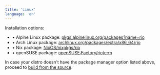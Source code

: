 ```yaml
---
title: 'Linux'
language: 'en'
---
```


Installation options:

- • Alpine Linux package: [pkgs.alpinelinux.org/packages?name=rio](https://pkgs.alpinelinux.org/packages?name=rio)
- • Arch Linux package: [archlinux.org/packages/extra/x86_64/rio](https://archlinux.org/packages/extra/x86_64/rio)
- • Nix package: [NixOS/nixpkgs/rio](https://github.com/NixOS/nixpkgs/blob/nixos-unstable/pkgs/applications/terminal-emulators/rio/default.nix)
- • openSUSE package: [openSUSE:Factory/rioterm](https://software.opensuse.org/package/rioterm)

In case your distro doesn't have the package manager option listed above, proceed to [build from the source](#build-from-the-source).